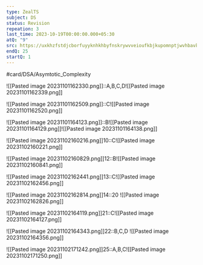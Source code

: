 ```yaml
---
type: ZealTS
subject: DS
status: Revision
repeation: 3
last_time: 2023-10-19T00:00:00.000+05:30
atQ: "9"
src: https://uxkhzfstdjcborfuyyknhkhbyfnskrywvveioufkbjkupomnptjwvhbavkysuhi.vercel.app/solution.html?testId=62514f5e6261be9c3c5454e7&test_id=31
endQ: 25
startQ: 1
---
```

 #card/DSA/Asymtotic_Complexity 
 
![[Pasted image 20231101162330.png]]::A,B,C,D![[Pasted image 20231101162339.png]] <!--SR:!2023-11-09,2,230-->

![[Pasted image 20231101162509.png]]::C![[Pasted image 20231101162520.png]] <!--SR:!2023-11-22,15,290-->

![[Pasted image 20231101164123.png]]::B![[Pasted image 20231101164129.png]]![[Pasted image 20231101164138.png]] <!--SR:!2023-11-20,13,270-->


![[Pasted image 20231102160216.png]]10::C![[Pasted image 20231102160221.png]] <!--SR:!2023-11-06,4,270-->

![[Pasted image 20231102160829.png]]12::B![[Pasted image 20231102160841.png]] <!--SR:!2023-11-06,4,270-->

![[Pasted image 20231102162441.png]]13::C![[Pasted image 20231102162456.png]] <!--SR:!2023-11-17,10,270-->

![[Pasted image 20231102162814.png]]14::20 ![[Pasted image 20231102162826.png]] <!--SR:!2023-11-06,4,270-->

![[Pasted image 20231102164119.png]]21::C![[Pasted image 20231102164127.png]] <!--SR:!2023-11-06,4,270-->

![[Pasted image 20231102164343.png]]22::B,C,D ![[Pasted image 20231102164356.png]] <!--SR:!2023-11-06,4,270-->

![[Pasted image 20231102171242.png]]25::A,B,C![[Pasted image 20231102171250.png]] <!--SR:!2023-11-06,4,270-->

